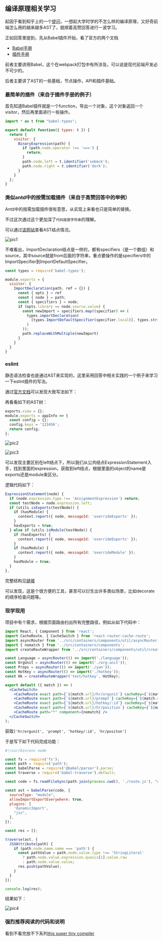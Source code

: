 ## 编译原理相关学习

起因于看到知乎上的一个[提问](https://www.zhihu.com/question/268622554/answer/384881779)，一想起大学时学的不怎么样的编译原理，又好奇前端怎么用的越来越多AST了，就顺着高赞回答进行一波学习。

正如回答里提到，先从Babel插件开始，看了官方的两个文档

- [Babel手册](https://github.com/jamiebuilds/babel-handbook/blob/master/translations/zh-Hans/user-handbook.md)
- [插件手册](https://github.com/jamiebuilds/babel-handbook/blob/master/translations/zh-Hans/plugin-handbook.md)

前者主要讲用Babel，这个在webpack打包中有所涉及，可以说是现代前端开发必不可少的。

后者主要讲了AST的一些基础，节点操作，API和插件基础。

### 最简单的插件（来自于插件手册的例子）

首先知道Babel插件就是一个function，导出一个对象，这个对象返回一个visitor，然后再里面进行一些操作。

```js
import * as t from "babel-types";

export default function({ types: t }) {
  return {
    visitor: {
      BinaryExpression(path) {
        if (path.node.operator !== '===') {
          return;
        }
        path.node.left = t.identifier('sebmck');
        path.node.right = t.identifier('dork');
      }
    }
  };
}
```

### 类似antd中的按需加载插件（来自于高赞回答中的举例）

Antd中的按需加载插件很有意思，从实现上来看也只是简单的替换。

不过这次通过这个更加深了`代码就是字符串`的理解。

可以通过[该网站](https://astexplorer.net/)查看AST结点情况。

![pic1](./pic1.png)

不难看出，ImportDeclaration结点是一样的，都有specifiers（是一个数组）和source，其中source就是from后面的字符串，重点要操作的是specifiers中的ImportSpecifier到ImportDefaultSpecifier。

```js
const types = require('babel-types');

module.exports = {
  visitor: {
    ImportDeclaration(path, ref = {}) {
      const { opts } = ref
      const { node } = path;
      const { specifiers } = node;
      if (opts.library == node.source.value) {
        const newImport = specifiers.map((specifier) => (
          types.importDeclaration(
            [types.ImportDefaultSpecifier(specifier.local)], types.stringLiteral(`${node.source.value}/${specifier.local.name}`),
          )
        ));
        path.replaceWithMultiple(newImport)
      }
    }
  }
}
```

### eslint

静态语法检查也是通过AST来实现的，这里采用回答中相关实践的一个例子来学习一下eslint插件的写法。

通过[官方文档](https://eslint.org/docs/developer-guide/working-with-rules)可以发现大致写法如下：

再看看如下的AST树：

```js
exports.view = {};
module.exports = appInfo => {
  const config = {};
  config.keys = '123456';
  return config;
};
```

![pic2](./pic2.png)

![pic3](./pic3.png)

可以发现主要区别在left结点下，所以我们从公共结点ExpressionStatement入手，找到里面的expression，获取到left结点，根据里面的object的name是exports还是module来区分。

逻辑代码如下：

```js
ExpressionStatement(node) {
  if (node.expression.type !== 'AssignmentExpression') return;
  const testNode = node.expression.left;
  if (utils.isExports(testNode)) {
    if (hasModule) {
      context.report({ node, messageId: 'overrideExports' });
    }
    hasExports = true;
  } else if (utils.isModule(testNode)) {
    if (hasExports) {
      context.report({ node, messageId: 'overrideExports' });
    }
    if (hasModule) {
      context.report({ node, messageId: 'overrideModule' });
    }
    hasModule = true;
  }
},
```

完整结构见[链接](https://github.com/eggjs/eslint-plugin-eggache/blob/master/lib/rules/no-override-exports.js)

可以发现，这是个很方便的工具，甚至可以衍生出许多类似场景，比如decorate的顺序检查问题等。

### 现学现用

项目中有个需求，根据页面路由扫出所有完整路径，例如从如下代码中：

```jsx
import React, { Component } from 'react';
import CacheRoute, { CacheSwitch } from 'react-router-cache-route';
import asyncRouter from '../src/containers/components/util/asyncRouter';
import { nomatch } from '../src/containers/components';
import createRouteWrapper from '../src/containers/components/util/createRouteWrapper';

const Language = asyncRouter(() => import('./language'));
const OrgUnit = asyncRouter(() => import('./org-unit'));
const Props = asyncRouter(() => import('./yan'));
const HotKey = asyncRouter(() => import('./hotkey'));
const Hk = createRouteWrapper('test/hotkey', HotKey);

export default ({ match }) => (
  <CacheSwitch>
    <CacheRoute exact path={`${match.url}/hr/orgunit`} cacheKey={`${match.url}/hr/orgunit`} component={OrgUnit} />
    <CacheRoute exact path={`${match.url}/prompt`} cacheKey={`${match.url}/sys/prompt`} component={Language} />
    <CacheRoute exact path={`${match.url}/hotkey/:id`} cacheKey={`${match.url}/hotkey/:id`} component={Hk} />
    <CacheRoute exact path={`${match.url}/hr/position`} cacheKey={`${match.url}/hr/position`} component={Props} />
    <CacheRoute path="*" component={nomatch} />
  </CacheSwitch>
);
```

获取`['hr/orgunit', 'prompt', 'hotkey/:id', 'hr/positon']`

于是写下如下代码完成功能：

```js
#!/usr/bin/env node

const fs = require('fs');
const path = require('path');
const babelParse = require('@babel/parser').parse;
const traverse = require('babel-traverse').default;

const code = fs.readFileSync(path.join(process.cwd(), './route.js'), "utf8");

const ast = babelParse(code, {
  sourceType: "module",
  allowImportExportEverywhere: true,
  plugins: [
    'dynamicImport',
    "jsx",
  ],
});

const res = [];

traverse(ast, {
  JSXAttribute(path) {
    if (path.node.name.name === 'path') {
      const pathValue = path.node.value.type !== 'StringLiteral' 
        ? path.node.value.expression.quasis[1].value.raw 
        : path.node.value.value;
      res.push(pathValue);
    }
  }
});

console.log(res);
```

结果如下：

![pic4](./pic4.png)

### 强烈推荐阅读的代码和说明

看到不看完放不下系列[this super tiny compiler](https://github.com/jamiebuilds/the-super-tiny-compiler/blob/master/the-super-tiny-compiler.js)